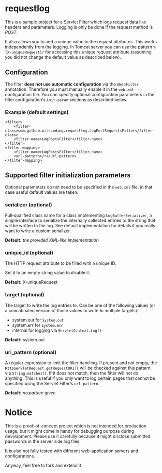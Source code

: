 # requestlog

This is a sample project for a Servlet Filter which logs request data like headers and parameters. Logging is only be done if the request method is *POST*.

It also allows you to add a unique value to the request attributes. This works independently from the logging. In Tomcat server you can use the pattern `%{X-uniqueRequest}r` for accessing this unique request attribute (assuming you did not change the default value as described below).

## Configuration

The filter **does not use automatic configuration** via the `@WebFilter` annotation. Therefore you must manually enable it in the `web.xml` configuration file. You can specify optional configuration parameters in the filter configuration's `init-param` sections as described below.

### Example (default settings)

    <filter>
        <filter-class>com.github.nilscoding.requestlog.LogPostRequestsFilter</filter-class>
        <filter-name>LogPostsFilter</filter-name>
    </filter>
    <filter-mapping>
        <filter-name>LogPostsFilter</filter-name>
        <url-pattern>/*</url-pattern>
    </filter-mapping>


## Supported filter initialization parameters

Optional parameters do not need to be specified in the `web.xml` file, in that case useful default values are taken.

### serializer (optional)

Full-qualified class name for a class implementing `LogBufferSerializer`, a simple interface to serialize the internally collected entries to the string that will be written to the log. See default implementation for details if you really want to write a custom serializer.

**Default:** *the provided XML-like implementation*

### unique_id (optional)

The HTTP request attribute to be filled with a unique ID.

Set it to an empty string value to disable it.

**Default:** X-uniqueRequest

### target (optional)

The target to write the log entries to. Can be one of the following values (or a concatinated version of those values to write to multiple targets):

- system.out for `System.out`
- system.err for `System.err`
- internal for logging via `ServletContext.log()`

**Default:** system.out

### uri_pattern (optional)

A regular expression to limit the filter handling. If present and not empty, the `HttpServletRequest.getRequestURI()` will be checked against this pattern via `String.matches()`. If it does not match, then the filter will not do anything. This is useful if you only want to log certain pages that cannot be specified using the Servlet Filter's `url-pattern`.

**Default:** *no pattern given*

# Notice

This is a proof-of-concept project which is not intended for production usage, but it might come in handy for debugging purpose during development. Please use it carefully because it might disclose submitted passwords in the server side log files.

It is also not fully tested with different web-application servers and configurations.

Anyway, feel free to fork and extend it.